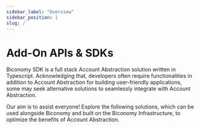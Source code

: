 ```yaml
---
sidebar_label: "Overview"
sidebar_position: 1
slug: /
---
```


# Add-On APIs & SDKs

Biconomy SDK is a full stack Account Abstraction solution written in Typescript. Acknowledging that, developers often require functionalities in addition to Account Abstraction for building user-friendly applications, some may seek alternative solutions to seamlessly integrate with Account Abstraction.

Our aim is to assist everyone! Explore the following solutions, which can be used alongside Biconomy and built on the Biconomy Infrastructure, to optimize the benefits of Account Abstraction.
